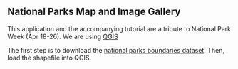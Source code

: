 ## National Parks Map and Image Gallery

This application and the accompanying tutorial are a tribute to National Park Week (Apr 18-26).  We are using [QGIS](http://www.qgis.org/en/site/)

The first step is to download the [national parks boundaries dataset](https://catalog.data.gov/dataset/national-park-boundariesf0a4c). Then, load the shapefile into QGIS.

